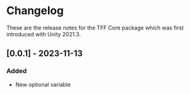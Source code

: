 ﻿# Changelog
These are the release notes for the TFF Core package which was first introduced with Unity 2021.3.

## [0.0.1] - 2023-11-13
### Added
- New optional variable